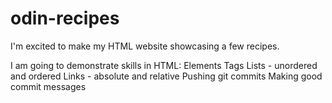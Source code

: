 # odin-recipes

I'm excited to make my HTML website showcasing a few recipes.

I am going to demonstrate skills in HTML:
	Elements
	Tags
	Lists - unordered and ordered
	Links - absolute and relative
	Pushing git commits
	Making good commit messages

